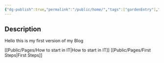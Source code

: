 ```yaml
---
{"dg-publish":true,"permalink":"/public/home/","tags":["gardenEntry"],"noteIcon":""}
---
```



## Description
Hello this is my first version of my Blog

[[Public/Pages/How to start in IT\|How to start in IT]]
[[Public/Pages/First Steps\|First Steps]]